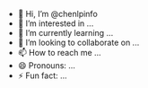 - 👋 Hi, I’m @chenlpinfo
- 👀 I’m interested in ...
- 🌱 I’m currently learning ...
- 💞️ I’m looking to collaborate on ...
- 📫 How to reach me ...
- 😄 Pronouns: ...
- ⚡ Fun fact: ...

<!---
chenlpinfo/chenlpinfo is a ✨ special ✨ repository because its `README.md` (this file) appears on your GitHub profile.
You can click the Preview link to take a look at your changes.
--->
